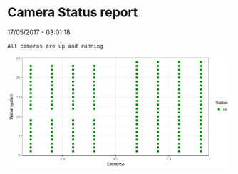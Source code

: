Camera Status report
================
17/05/2017 - 03:01:18

    All cameras are up and running

![](camreport_files/figure-markdown_github/unnamed-chunk-2-1.png)
